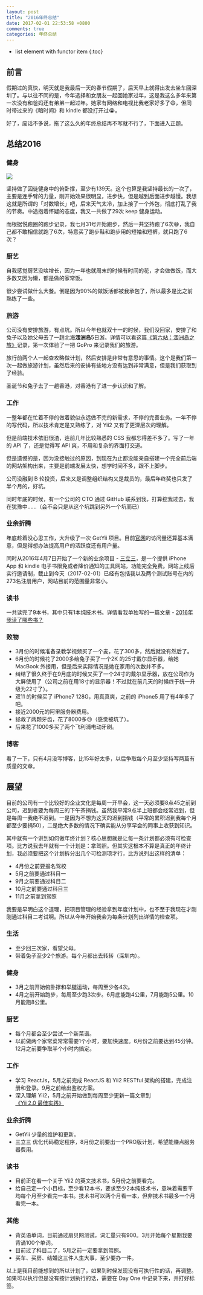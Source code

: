 ```yaml
---
layout: post
title: "2016年终总结"
date: 2017-02-01 22:53:58 +0800
comments: true
categories: 年终总结
---
```

* list element with functor item
{:toc}

## 前言

假期过的真快，明天就是我最后一天的春节假期了，后天早上就得出发去坐车回深圳了。与以往不同的是，今年选择和女朋友一起回她家过年，这是我这么多年来第一次没有和爸妈还有弟弟一起过年。她家有网络和电视比我老家好多了😄，但同时带过来的《暗时间》和 kindle 都没打开过😭。

好了，废话不多说，拖了这么久的年终总结再不写就不行了，下面进入正题。

## 总结2016

<!--more-->

### 健身

![](http://i.imgur.com/tCYavgHl.png)

坚持做了囚徒健身中的俯卧撑，至少有139天。这个也算是我坚持最长的一次了，主要是连手臂的力量，刚开始效果很明显，进步快，但是越到后面进步越慢。我想这就是所谓的「对数增长」吧，后来天气太冷，加上接了一个外包，彻底打乱了我的节奏。中途抱着怀疑的态度，我又一共做了29次 keep 健身运动。

而根据悦跑圈的跑步记录，我七月31号开始跑步，然后一共坚持跑了6次😅，我自己都不敢相信就跑了6次，特意买了跑步鞋和跑步用的短袖和短裤，就只跑了6次？

### 厨艺

自我感觉厨艺没啥增长，因为一年也就周末的时候有时间的花，才会做做饭，而大多数又因为懒，都是做的家常饭。

很少尝试做什么大餐。倒是因为90%的做饭活都被我承包了，所以最多是比之前熟练了一些。

### 旅游

公司没有安排旅游，有点坑。所以今年也就双十一的时候，我们没回家，安排了和兔子以及她父母去了一趟北海**涠洲岛**5日游。详情可以看这篇[《第六站：涠洲岛之旅》](https://blog.forecho.com/weizhou-island-trip.html)记录，第一次体验了一把 GoPro 来记录我们的旅游。

旅行前两个人一起查攻略做计划，然后安排是非常有意思的事情。这个是我们第一次一起做旅游计划，虽然后来的安排有些地方没有达到非常满意，但是我们获取到了经验。

圣诞节和兔子去了一趟香港，对香港有了进一步认识和了解。

### 工作

一整年都在忙着不停的做着貌似永远做不完的新需求，不停的完善业务。一年不停的写代码，所以技术肯定是又熟练了，对 Yii2 又有了更深层次的理解。

但是前端技术依旧很渣，连前几年比较熟悉的 CSS 我都忘得差不多了。写了一年的 API 了，还是觉得写 API 爽，不用和复杂的界面打交道。

但是遗憾的是，因为没接触过的原因，到现在为止都没能亲自搭建一个完全前后端的网站架构出来，主要是前端发展太快，想学时间不多，跟不上脚步。

公司没融到 B 轮投资，后来又是调整组织结构又是裁员的，最后年终奖也只发了半个月的，好坑。

同时年底的时候，有一个公司的 CTO 通过 GitHub 联系到我，打算挖我过去，我在犹豫中……（会不会只是从这个坑跳到另外一个坑而已）

### 业余折腾

年底趁着没心思工作，大升级了一次 GetYii 项目。目前[官网](https://getyii.com/)的访问量还算基本满意，但是得想办法提高用户的活跃度还有用户量。

同时从2016年4月7日开始了一个新的业余项目 - [三立三](https://3li3.com/)，是一个提供 iPhone App 和 kindle 电子书限免或者降价通知的工具网站，功能完全免费。网站上线后实行邀请制，截止到今天（2017-02-01）已经有包括我以及两个测试账号在内的273名注册用户，网站目前的范围量非常小。

### 读书

一共读完了9本书，其中只有1本纯技术书。详情看我单独写的一篇文章 - [2016年我读了哪些书？](/what-i-read-in-2016.html)

### 败物

- 3月份的时候准备录教学视频买了一个麦，花了300多，然后就没有然后了。
- 6月份的时候花了2000多给兔子买了一个2K 的25寸戴尔显示器，给她 MacBook 外接用，但是后来实际情况是她在家用的次数并不多。
- 纠结了很久终于在9月底的时候又买了一个24寸的戴尔显示器，放在公司作为大屏使用了（公司之前在用18寸的显示器！不过就在前几天的时候终于统一升级为22寸了）。
- 双11 的时候买了 iPhone7 128G，用真真爽，之前的 iPhone5 用了有4年多了吧。
- 接近2000元的阿里服务器费用。
- 拯救了两颗牙齿，花了8000多😢（感觉被坑了）。
- 后来花了1000多买了两个飞利浦电动牙刷。

### 博客

看了一下，只有4月没写博客，比15年好太多，以后争取每个月至少坚持写两篇有质量的文章。

## 展望

目前的公司有一个比较好的企业文化是每周一开早会，这一天必须要8点45之前到公司，迟到者要为每周三的下午茶捐钱。虽然我平常9点半上班都会经常迟到，但是每周一我绝不迟到。一是因为不想为这天的迟到捐钱（平常的累积迟到我每个月都至少要捐50），二是绝大多数的情况下确实能从分享早会的同事上收获到知识。

其中就有一个讲到如何做年终计划？核心思想就是让每一条计划都必须有可检查项。比方说我去年就有一个计划是：拿驾照。但其实这根本不算是真正的年终计划，我必须要把这个计划拆分出几个可检测项才行，比方说列出这样的清单：

- 4月份之前要报名驾校
- 5月之前要通过科目一
- 9月之前要通过科目二
- 10月之前要通过科目三
- 11月之前拿到驾照

我要是早明白这个道理，把项目管理的经验拿到年度计划中，也不至于我现在才刚刚通过科目二考试啊。所以从今年开始我会为每条计划列出详情的检查项。

### 生活

- 至少回三次家，看望父母。
- 带着兔子至少2个旅游。每个月都出去转转（深圳内）。

### 健身

- 3月之前开始俯卧撑和举腿运动，每周至少各4次。
- 4月之前开始跑步，每周至少跑3次步。6月底能跑4公里，7月能跑5公里。10月能跑8公里。

### 厨艺

- 每个月都会至少尝试一个新菜谱。
- 以前做两个家常菜常常需要1个小时，要加快速度。6月份之前要达到45分钟。12月之前要争取半个小时内搞定。

### 工作

- 学习 ReactJs，5月之前完成 ReactJS 和 Yii2 RESTful 架构的搭建，完成注册和登录。9月之前给出鉴权方案。
- 深入理解 Yii2，5月之前开始做到每周至少更新一篇文章到[《Yii 2.0 最佳实践》](https://github.com/forecho/yii2-practice-book)

### 业余折腾

- GetYii 少量的维护和更新。
- 三立三 优化代码稳定程序，8月份之前要出一个PRO版计划，希望能赚点服务器费用。

### 读书

- 目前正在看一个关于 Yii2 的英文技术书，5月份之前要看完。
- 给自己定一个小目标，至少看12本书，要求至少2本纯技术书，意味着需要平均每个月至少看完一本书。技术书可以两个月看一本，但非技术书最多一个月看完一本。

### 其他

- 背英语单词，目前通过扇贝网测试，词汇量只有900。3月开始每个星期我要背诵100个单词。
- 目前过了科目二了，5月之前一定要拿到驾照。
- 买车、买房、结婚这三件人生大事，至少要办一件。


以上是我目前能想到的所以计划了，如果到时候发现没有可执行性的话，再调整。
如果可以执行但是没有按计划执行的话，需要在 Day One 中记录下来，并打好标签。
